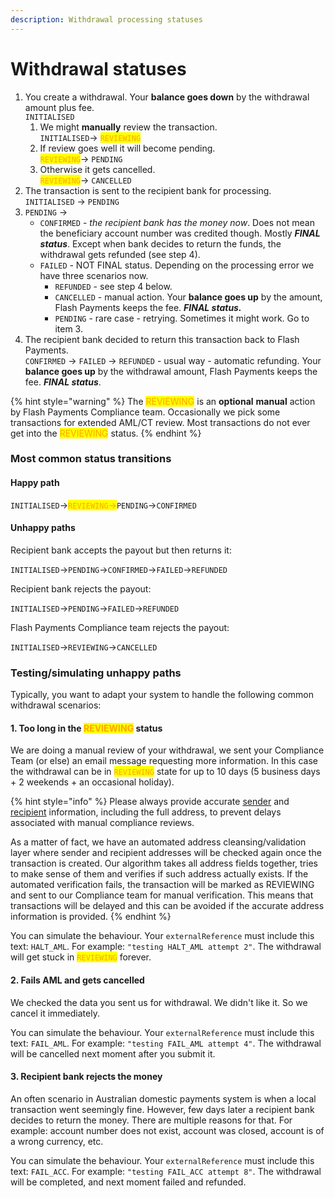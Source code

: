 ```yaml
---
description: Withdrawal processing statuses
---
```


# Withdrawal statuses

1. You create a withdrawal. Your **balance goes down** by the withdrawal amount plus fee.\
   `INITIALISED`
   1. We might **manually** review the transaction.\
      `INITIALISED`-> <mark style="color:orange;">`REVIEWING`</mark>
   2. If review goes well it will become pending.\
      <mark style="color:orange;">`REVIEWING`</mark>→ `PENDING`
   3. Otherwise it gets cancelled.\
      <mark style="color:orange;">`REVIEWING`</mark>→ `CANCELLED`
2. The transaction is sent to the recipient bank for processing.\
   `INITIALISED` → `PENDING`
3. `PENDING` →
   * `CONFIRMED` - _the recipient bank has the money now_. Does not mean the beneficiary account number was credited though. Mostly _**FINAL status**_. Except when bank decides to return the funds, the withdrawal gets refunded (see step 4).
   * `FAILED` - NOT FINAL status. Depending on the processing error we have three scenarios now.
     * `REFUNDED` - see step 4 below.
     * `CANCELLED` - manual action. Your **balance goes up** by the amount, Flash Payments keeps the fee. _**FINAL status.**_
     * `PENDING` - rare case - retrying. Sometimes it might work. Go to item 3.
4. The recipient bank decided to return this transaction back to Flash Payments.\
   `CONFIRMED` → `FAILED` → `REFUNDED` - usual way - automatic refunding. Your **balance goes up** by the withdrawal amount, Flash Payments keeps the fee. _**FINAL status**_.

{% hint style="warning" %}
The <mark style="color:orange;">REVIEWING</mark> is an **optional** **manual** action by Flash Payments Compliance team. Occasionally we pick some transactions for extended AML/CT review. Most transactions do not ever get into the <mark style="color:orange;">REVIEWING</mark> status.
{% endhint %}

### Most common status transitions

#### Happy path

`INITIALISED`→<mark style="color:orange;">`REVIEWING`</mark><mark style="color:orange;">→</mark>`PENDING`→`CONFIRMED`

#### Unhappy paths

Recipient bank accepts the payout but then returns it:

`INITIALISED`→`PENDING`→`CONFIRMED`→`FAILED`→`REFUNDED`

Recipient bank rejects the payout:

`INITIALISED`→`PENDING`→`FAILED`→`REFUNDED`

Flash Payments Compliance team rejects the payout:

`INITIALISED`→`REVIEWING`→`CANCELLED`

### Testing/simulating unhappy paths

Typically, you want to adapt your system to handle the following common withdrawal scenarios:

#### 1. Too long in the <mark style="color:orange;">REVIEWING</mark> status

We are doing a manual review of your withdrawal, we sent your Compliance Team (or else) an email message requesting more information. In this case the withdrawal can be in <mark style="color:orange;">`REVIEWING`</mark> state for up to 10 days (5 business days + 2 weekends + an occasional holiday).&#x20;

{% hint style="info" %}
Please always provide accurate [sender](https://developer.flash-payments.com/senders#create-a-sender) and [recipient](https://developer.flash-payments.com/recipients#create-a-recipient) information, including the full address, to prevent delays associated with manual compliance reviews.

As a matter of fact, we have an automated address cleansing/validation layer where sender and recipient addresses will be checked again once the transaction is created. Our algorithm takes all address fields together, tries to make sense of them and verifies if such address actually exists. If the automated verification fails, the transaction will be marked as REVIEWING and sent to our Compliance team for manual verification. This means that transactions will be delayed and this can be avoided if the accurate address information is provided.
{% endhint %}

You can simulate the behaviour. Your `externalReference` must include this text: `HALT_AML`. For example: `"testing HALT_AML attempt 2"`. The withdrawal will get stuck in <mark style="color:orange;">`REVIEWING`</mark> forever.

#### 2. Fails AML and gets cancelled

We checked the data you sent us for withdrawal. We didn't like it. So we cancel it immediately.

You can simulate the behaviour. Your `externalReference` must include this text: `FAIL_AML`. For example: `"testing FAIL_AML attempt 4"`. The withdrawal will be cancelled next moment after you submit it.

#### 3. Recipient bank rejects the money

An often scenario in Australian domestic payments system is when a local transaction went seemingly fine. However, few days later a recipient bank decides to return the money. There are multiple reasons for that. For example: account number does not exist, account was closed, account is of a wrong currency, etc.

You can simulate the behaviour. Your `externalReference` must include this text: `FAIL_ACC`. For example: `"testing FAIL_ACC attempt 8"`. The withdrawal will be completed, and next moment failed and refunded.
